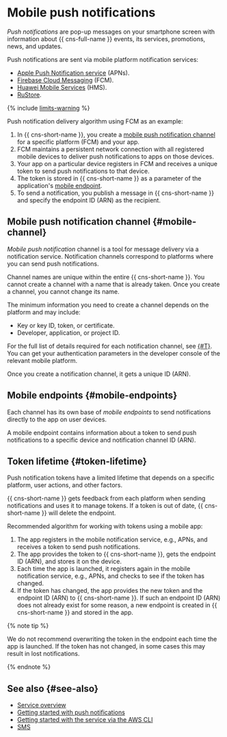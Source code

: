 # Mobile push notifications

_Push notifications_ are pop-up messages on your smartphone screen with information about {{ cns-full-name }} events, its services, promotions, news, and updates.

Push notifications are sent via mobile platform notification services:
* [Apple Push Notification service](https://developer.apple.com/notifications/) (APNs).
* [Firebase Cloud Messaging](https://firebase.google.com/) (FCM).
* [Huawei Mobile Services](https://developer.huawei.com/consumer/) (HMS).
* [RuStore](https://www.rustore.ru/help/sdk/push-notifications/).

{% include [limits-warning](../../_includes/notifications/limits-warning.md) %}

Push notification delivery algorithm using FCM as an example:
1. In {{ cns-short-name }}, you create a [mobile push notification channel](#mobile-channel) for a specific platform (FCM) and your app.
1. FCM maintains a persistent network connection with all registered mobile devices to deliver push notifications to apps on those devices.
1. Your app on a particular device registers in FCM and receives a unique token to send push notifications to that device.
1. The token is stored in {{ cns-short-name }} as a parameter of the application's [mobile endpoint](#mobile-endpoints). 
1. To send a notification, you publish a message in {{ cns-short-name }} and specify the endpoint ID (ARN) as the recipient.

## Mobile push notification channel {#mobile-channel}

_Mobile push notification_ channel is a tool for message delivery via a notification service. Notification channels correspond to platforms where you can send push notifications.

Channel names are unique within the entire {{ cns-short-name }}. You cannot create a channel with a name that is already taken. Once you create a channel, you cannot change its name.

The minimum information you need to create a channel depends on the platform and may include:

* Key or key ID, token, or certificate.
* Developer, application, or project ID.

For the full list of details required for each notification channel, see [{#T}](../operations/push/channel-create.md). You can get your authentication parameters in the developer console of the relevant mobile platform.

Once you create a notification channel, it gets a unique ID (ARN).

## Mobile endpoints {#mobile-endpoints}

Each channel has its own base of _mobile endpoints_ to send notifications directly to the app on user devices.

A mobile endpoint contains information about a token to send push notifications to a specific device and notification channel ID (ARN). 

## Token lifetime {#token-lifetime}

Push notification tokens have a limited lifetime that depends on a specific platform, user actions, and other factors.

{{ cns-short-name }} gets feedback from each platform when sending notifications and uses it to manage tokens. If a token is out of date, {{ cns-short-name }} will delete the endpoint.

Recommended algorithm for working with tokens using a mobile app:
1. The app registers in the mobile notification service, e.g., APNs, and receives a token to send push notifications.
1. The app provides the token to {{ cns-short-name }}, gets the endpoint ID (ARN), and stores it on the device.
1. Each time the app is launched, it registers again in the mobile notification service, e.g., APNs, and checks to see if the token has changed.
1. If the token has changed, the app provides the new token and the endpoint ID (ARN) to {{ cns-short-name }}. If such an endpoint ID (ARN) does not already exist for some reason, a new endpoint is created in {{ cns-short-name }} and stored in the app.

{% note tip %}

We do not recommend overwriting the token in the endpoint each time the app is launched. If the token has not changed, in some cases this may result in lost notifications.

{% endnote %}

## See also {#see-also}

* [Service overview](index.md)
* [Getting started with push notifications](../quickstart-push.md)
* [Getting started with the service via the AWS CLI](../tools/aws-cli.md)
* [SMS](sms.md)